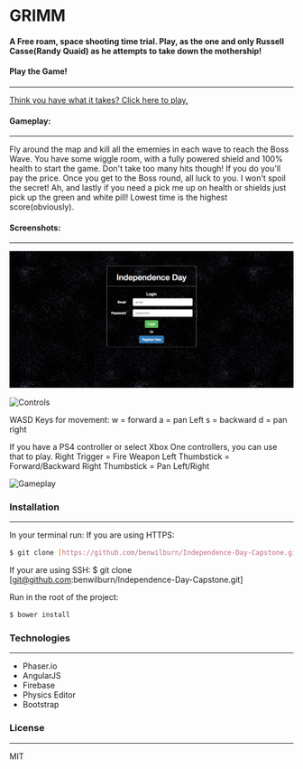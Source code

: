 # GRIMM
#### A Free roam, space shooting time trial. Play, as the one and only Russell Casse(Randy Quaid) as he attempts to take down the mothership!

#### Play the Game!
---
[Think you have what it takes? Click here to play.](https://benwilburn.com/independence-Day-Capstone)

#### Gameplay:
---
Fly around the map and kill all the ememies in each wave to reach the Boss Wave. You have some wiggle room, with a fully powered shield and 100% health to start the game. Don't take too many hits though! If you do you'll pay the price. Once you get to the Boss round, all luck to you. I won't spoil the secret! Ah, and lastly if you need a pick me up on health or shields just pick up the green and white pill! Lowest time is the highest score(obviously).

#### Screenshots:
---
![Login](assets/LoginScreenshot.png)

![Controls](ControlsSreenshot.png)

WASD Keys for movement:
w = forward
a = pan Left
s = backward
d = pan right

If you have a PS4 controller or select Xbox One controllers, you can use that to play.
Right Trigger = Fire Weapon
Left Thumbstick = Forward/Backward
Right Thumbstick = Pan Left/Right

![Gameplay](GameplayScreenshot.png)

### Installation
---
In your terminal run:
If you are using HTTPS:
```sh
$ git clone [https://github.com/benwilburn/Independence-Day-Capstone.git]
```
If your are using SSH:
$ git clone [git@github.com:benwilburn/Independence-Day-Capstone.git]

Run in the root of the project:
```sh
$ bower install
```

### Technologies
---
  - Phaser.io
  - AngularJS
  - Firebase
  - Physics Editor
  - Bootstrap

### License
---

MIT
